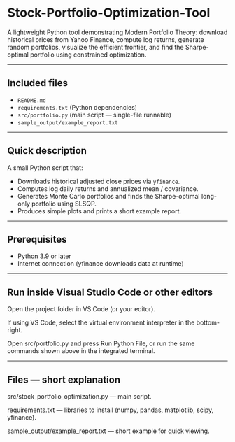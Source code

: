 # Stock-Portfolio-Optimization-Tool
A lightweight Python tool demonstrating Modern Portfolio Theory: download historical prices from Yahoo Finance, compute log returns, generate random portfolios, visualize the efficient frontier, and find the Sharpe-optimal portfolio using constrained optimization.


---

## Included files
- `README.md` 
- `requirements.txt` (Python dependencies)    
- `src/portfolio.py` (main script — single-file runnable)  
- `sample_output/example_report.txt`

---

## Quick description
A small Python script that:

- Downloads historical adjusted close prices via `yfinance`.  
- Computes log daily returns and annualized mean / covariance.  
- Generates Monte Carlo portfolios and finds the Sharpe-optimal long-only portfolio using SLSQP.  
- Produces simple plots and prints a short example report.

---

## Prerequisites
- Python 3.9 or later  
- Internet connection (yfinance downloads data at runtime)

---

## Run inside Visual Studio Code or other editors

Open the project folder in VS Code (or your editor).

If using VS Code, select the virtual environment interpreter in the bottom-right.

Open src/portfolio.py and press Run Python File, or run the same commands shown above in the integrated terminal.

---

## Files — short explanation

src/stock_portfolio_optimization.py — main script.

requirements.txt — libraries to install (numpy, pandas, matplotlib, scipy, yfinance).

sample_output/example_report.txt — short example for quick viewing.

